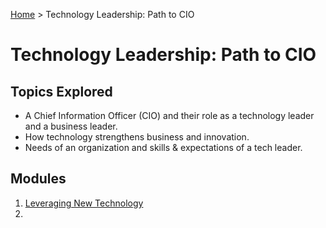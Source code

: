 [Home](../../README.md) > Technology Leadership: Path to CIO
# Technology Leadership: Path to CIO
## Topics Explored
- A Chief Information Officer (CIO) and their role as a technology leader and a business leader.
- How technology strengthens business and innovation.
- Needs of an organization and skills & expectations of a tech leader.

## Modules
1. [Leveraging New Technology](Module-1-README.md)
2. 
